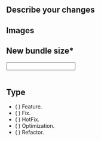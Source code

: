 ## Describe your changes

## Images

## New bundle size\*

<input type="text" id="bundleSize" name="bundleSize" class="required-input" />

<br>
<br>

## Type

- ( ) Feature.
- ( ) Fix.
- ( ) HotFix.
- ( ) Optimization.
- ( ) Refactor.
